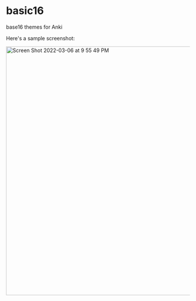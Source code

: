 # basic16

base16 themes for Anki

Here's a sample screenshot:

<img width="681" alt="Screen Shot 2022-03-06 at 9 55 49 PM" src="https://user-images.githubusercontent.com/60867530/156970509-f7573602-ae97-42c5-9a05-0c74aacef9a7.png">
